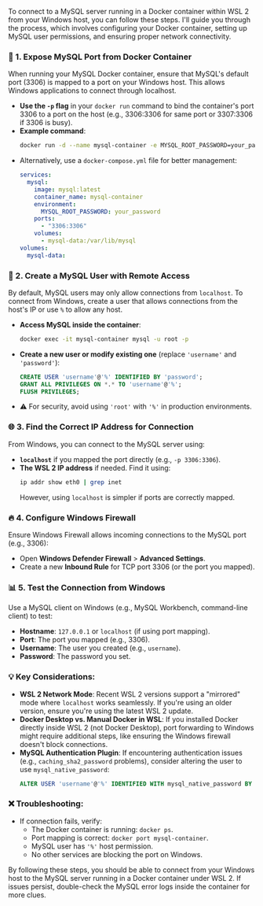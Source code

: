 To connect to a MySQL server running in a Docker container within WSL 2 from your Windows host, you can follow these steps. I'll guide you through the process, which involves configuring your Docker container, setting up MySQL user permissions, and ensuring proper network connectivity.

### 🔧 1. Expose MySQL Port from Docker Container
When running your MySQL Docker container, ensure that MySQL's default port (3306) is mapped to a port on your Windows host. This allows Windows applications to connect through localhost.

- **Use the `-p` flag** in your `docker run` command to bind the container's port 3306 to a port on the host (e.g., 3306:3306 for same port or 3307:3306 if 3306 is busy).
- **Example command**:
  ```bash
  docker run -d --name mysql-container -e MYSQL_ROOT_PASSWORD=your_password -p 3306:3306 mysql:latest
  ```
- Alternatively, use a `docker-compose.yml` file for better management:
  ```yaml
  services:
    mysql:
      image: mysql:latest
      container_name: mysql-container
      environment:
        MYSQL_ROOT_PASSWORD: your_password
      ports:
        - "3306:3306"
      volumes:
        - mysql-data:/var/lib/mysql
  volumes:
    mysql-data:
  ```

### 👤 2. Create a MySQL User with Remote Access
By default, MySQL users may only allow connections from `localhost`. To connect from Windows, create a user that allows connections from the host's IP or use `%` to allow any host.

- **Access MySQL inside the container**:
  ```bash
  docker exec -it mysql-container mysql -u root -p
  ```
- **Create a new user or modify existing one** (replace `'username'` and `'password'`):
  ```sql
  CREATE USER 'username'@'%' IDENTIFIED BY 'password';
  GRANT ALL PRIVILEGES ON *.* TO 'username'@'%';
  FLUSH PRIVILEGES;
  ```
- ⚠️ For security, avoid using `'root'` with `'%'` in production environments.

### 🌐 3. Find the Correct IP Address for Connection
From Windows, you can connect to the MySQL server using:
- **`localhost`** if you mapped the port directly (e.g., `-p 3306:3306`).
- **The WSL 2 IP address** if needed. Find it using:
  ```bash
  ip addr show eth0 | grep inet
  ```
  However, using `localhost` is simpler if ports are correctly mapped.

### 🔥 4. Configure Windows Firewall
Ensure Windows Firewall allows incoming connections to the MySQL port (e.g., 3306):
- Open **Windows Defender Firewall** > **Advanced Settings**.
- Create a new **Inbound Rule** for TCP port 3306 (or the port you mapped).

### 📊 5. Test the Connection from Windows
Use a MySQL client on Windows (e.g., MySQL Workbench, command-line client) to test:
- **Hostname**: `127.0.0.1` or `localhost` (if using port mapping).
- **Port**: The port you mapped (e.g., 3306).
- **Username**: The user you created (e.g., `username`).
- **Password**: The password you set.

### 💡 Key Considerations:
- **WSL 2 Network Mode**: Recent WSL 2 versions support a "mirrored" mode where `localhost` works seamlessly. If you're using an older version, ensure you're using the latest WSL 2 update.
- **Docker Desktop vs. Manual Docker in WSL**: If you installed Docker directly inside WSL 2 (not Docker Desktop), port forwarding to Windows might require additional steps, like ensuring the Windows firewall doesn't block connections.
- **MySQL Authentication Plugin**: If encountering authentication issues (e.g., `caching_sha2_password` problems), consider altering the user to use `mysql_native_password`:
  ```sql
  ALTER USER 'username'@'%' IDENTIFIED WITH mysql_native_password BY 'password';
  ```

### ❌ Troubleshooting:
- If connection fails, verify:
  - The Docker container is running: `docker ps`.
  - Port mapping is correct: `docker port mysql-container`.
  - MySQL user has `'%'` host permission.
  - No other services are blocking the port on Windows.

By following these steps, you should be able to connect from your Windows host to the MySQL server running in a Docker container under WSL 2. If issues persist, double-check the MySQL error logs inside the container for more clues.
